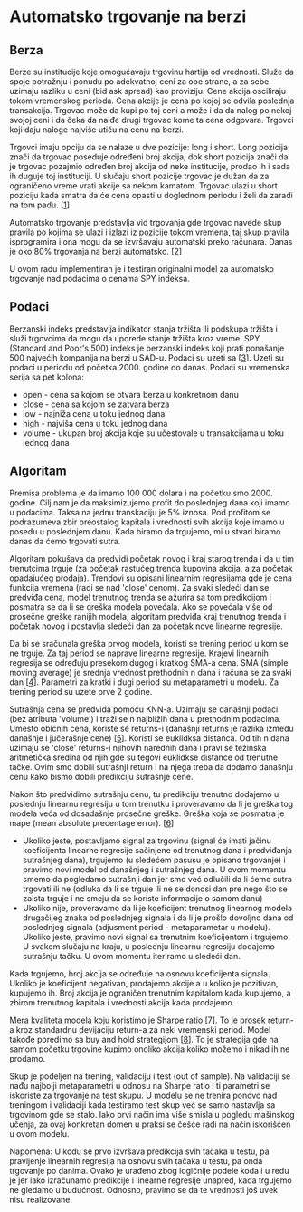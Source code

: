 # Automatsko trgovanje na berzi

## Berza

Berze su institucije koje omogućavaju trgovinu hartija od vrednosti. Služe da spoje potražnju i ponudu po adekvatnoj ceni za obe strane, a za sebe uzimaju razliku u ceni (bid ask spread) kao proviziju. Cene akcija osciliraju tokom vremenskog perioda. Cena akcije je cena po kojoj se odvila poslednja transakcija. Trgovac može da kupi po toj ceni a može i da da nalog po nekoj svojoj ceni i da čeka da naiđe drugi trgovac kome ta cena odgovara. Trgovci koji daju naloge najviše utiču na cenu na berzi.

Trgovci imaju opciju da se nalaze u dve pozicije: long i short. Long pozicija znači da trgovac poseduje određeni broj akcija, dok short pozicija znači da je trgovac pozajmio određen broj akcija od neke institucije, prodao ih i sada ih duguje toj instituciji. U slučaju short pozicije trgovac je dužan da za ograničeno vreme vrati akcije sa nekom kamatom. Trgovac ulazi u short poziciju kada smatra da će cena opasti u doglednom periodu i želi da zaradi na tom padu. [[1](https://en.wikipedia.org/wiki/Stock_market)]

Automatsko trgovanje predstavlja vid trgovanja gde trgovac navede skup pravila po kojima se ulazi i izlazi iz pozicije tokom vremena, taj skup pravila isprogramira i ona mogu da se izvršavaju automatski preko računara. Danas je oko 80% trgovanja na berzi automatsko. [[2](https://www.academia.edu/28488586/Quantitative_Trading_Ernest_P_Chan)]

U ovom radu implementiran je i testiran originalni model za automatsko trgovanje nad podacima o cenama SPY indeksa.

## Podaci

Berzanski indeks predstavlja indikator stanja tržišta ili podskupa tržišta i služi trgovcima da mogu da uporede stanje tržišta kroz vreme. SPY (Standard and Poor's 500) indeks je berzanski indeks koji prati ponašanje 500 najvećih kompanija na berzi u SAD-u. Podaci su uzeti sa [[3](https://finance.yahoo.com/quote/SPY/history?p=SPY)].
Uzeti su podaci u periodu od početka 2000. godine do danas.
Podaci su vremenska serija sa pet kolona:

- open - cena sa kojom se otvara berza u konkretnom danu
- close - cena sa kojom se zatvara berza
- low - najniža cena u toku jednog dana
- high - najviša cena u toku jednog dana
- volume - ukupan broj akcija koje su učestovale u transakcijama u toku jednog dana

## Algoritam

Premisa problema je da imamo 100 000 dolara i na početku smo 2000. godine. Cilj nam je da maksimizujemo profit do poslednjeg dana koji imamo u podacima. Taksa na jednu transkaciju je 5% iznosa. Pod profitom se podrazumeva zbir preostalog kapitala i vrednosti svih akcija koje imamo u posedu u poslednjem danu. Kada biramo da trgujemo, mi u stvari biramo danas da ćemo trgovati sutra.

Algoritam pokušava da predvidi početak novog i kraj starog trenda i da u tim trenutcima trguje (za početak rastućeg trenda kupovina akcija, a za početak opadajućeg prodaja). Trendovi su opisani linearnim regresijama gde je cena funkcija vremena (radi se nad 'close' cenom). Za svaki sledeći dan se predviđa cena, model trenutnog trenda se ažurira sa tom predikcijom i posmatra se da li se greška modela povećala. Ako se povećala više od prosečne greške ranijih modela, algoritam predviđa kraj trenutnog trenda i početak novog i postavlja sledeći dan za početak nove linearne regresije.

Da bi se sračunala greška prvog modela, koristi se trening period u kom se ne trguje. Za taj period se naprave linearne regresije. Krajevi linearnih regresija se određuju presekom dugog i kratkog SMA-a cena. SMA (simple moving average) je srednja vrednost prethodnih n dana i računa se za svaki dan [[4](https://www.investopedia.com/terms/s/sma.asp#:~:text=A%20simple%20moving%20average%20is%20a%20technical%20indicator,simple%20moving%20average%20is%20used%20to%20show%20a)]. Parametri za kratki i dugi period su metaparametri u modelu. Za trening period su uzete prve 2 godine.

Sutrašnja cena se predviđa pomoću KNN-a. Uzimaju se današnji podaci (bez atributa 'volume') i traži se n najbližih dana u prethodnim podacima. Umesto običnih cena, koriste se returns-i (današnji returns je razlika između današnje i jučerašnje cene) [[5](https://www.investopedia.com/terms/r/return.asp#:~:text=A%20return%2C%20also%20known%20as%20a%20financial%20return%2C,derived%20from%20the%20ratio%20of%20profit%20to%20investment.)]. Koristi se euklidksa distanca. Od tih n dana uzimaju se 'close' returns-i njihovih narednih dana i pravi se težinska aritmetička sredina od njih gde su tegovi euklidkse distance od trenutne tačke. Ovim smo dobili sutrašnji return i na njega treba da dodamo današnju cenu kako bismo dobili predikciju sutrašnje cene.

Nakon što predvidimo sutrašnju cenu, tu predikciju trenutno dodajemo u poslednju linearnu regresiju u tom trenutku i proveravamo da li je greška tog modela veća od dosadašnje prosečne greške. Greška koja se posmatra je mape (mean absolute precentage error). [[6](https://en.wikipedia.org/wiki/Mean_absolute_percentage_error#:~:text=Mean%20absolute%20percentage%20error%20is%20commonly%20used%20as,very%20intuitive%20interpretation%20in%20terms%20of%20relative%20error.)]

- Ukoliko jeste, postavljamo signal za trgovinu (signal će imati jačinu koeficijenta linearne regresije sačinjene od trenutnog dana i predviđanja sutrašnjeg dana), trgujemo (u sledećem pasusu je opisano trgovanje) i pravimo novi model od današnjeg i sutrašnjeg dana. U ovom momentu smemo da pogledamo sutrašnji dan jer smo već odlučili da li ćemo sutra trgovati ili ne (odluka da li se trguje ili ne se donosi dan pre nego što se zaista trguje i ne smeju da se koriste informacije o samom danu)
- Ukoliko nije, proveravamo da li je koeficijent trenutnog linearnog modela drugačijeg znaka od poslednjeg signala i da li je prošlo dovoljno dana od poslednjeg signala (adjusment period - metaparametar u modelu). Ukoliko jeste, pravimo novi signal sa trenutnim koeficijentom i trgujemo. U svakom slučaju na kraju, u poslednju linearnu regresiju dodajemo sutrašnju tačku. U ovom momentu iteriramo u sledeći dan.

Kada trgujemo, broj akcija se određuje na osnovu koeficijenta signala. Ukoliko je koeficijent negativan, prodajemo akcije a u koliko je pozitivan, kupujemo ih. Broj akcija je ograničen trenutnim kapitalom kada kupujemo, a zbirom trenutnog kapitala i vrednosti akcija kada prodajemo.

Mera kvaliteta modela koju koristimo je Sharpe ratio [[7](https://www.investopedia.com/terms/s/sharperatio.asp)]. To je prosek return-a kroz standardnu devijaciju return-a za neki vremenski period. Model takođe poredimo sa buy and hold strategijom [[8](https://www.investopedia.com/terms/b/buyandhold.asp)]. To je strategija gde na samom početku trgovine kupimo onoliko akcija koliko možemo i nikad ih ne prodamo.

Skup je podeljen na trening, validaciju i test (out of sample). Na validaciji se nađu najbolji metaparametri u odnosu na Sharpe ratio i ti parametri se iskoriste za trgovanje na test skupu. U modelu se ne trenira ponovo nad treningom i validaciji kada testiramo test skup već se samo nastavlja sa trgovinom gde se stalo. Iako prvi način ima više smisla u pogledu mašinskog učenja, za ovaj konkretan domen u praksi se češće radi na način iskorišćen u ovom modelu.

Napomena: U kodu se prvo izvršava predikcija svih tačaka u testu, pa pravljenje linearnih regresija na osnovu svih tačaka u testu, pa onda trgovanje po danima. Ovako je urađeno zbog logičnije podele koda i u redu je jer iako izračunamo predikcije i linearne regresije unapred, kada trgujemo ne gledamo u budućnost. Odnosno, pravimo se da te vrednosti još uvek nisu realizovane.
